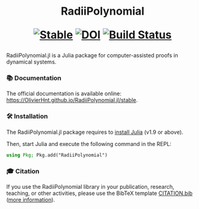 <h1 align="center">
RadiiPolynomial

[![Stable](https://img.shields.io/badge/docs-stable-blue.svg)](https://OlivierHnt.github.io/RadiiPolynomial.jl/stable)
[![DOI](https://img.shields.io/badge/DOI-10.5281/zenodo.5705258-_?colorA=363a4f&colorB=f5a97f)](https://zenodo.org/doi/10.5281/zenodo.5705258)
[![Build Status](https://github.com/OlivierHnt/RadiiPolynomial.jl/workflows/CI/badge.svg)](https://github.com/OlivierHnt/RadiiPolynomial.jl/actions/workflows/ci.yml)
</h1>

RadiiPolynomial.jl is a Julia package for computer-assisted proofs in dynamical systems.

### 📚 Documentation

The official documentation is available online: https://OlivierHnt.github.io/RadiiPolynomial.jl/stable.

### 🛠️ Installation

The RadiiPolynomial.jl package requires to [install Julia](https://julialang.org/downloads/) (v1.9 or above).

Then, start Julia and execute the following command in the REPL:

```julia
using Pkg; Pkg.add("RadiiPolynomial")
```

### 🎓 Citation

If you use the RadiiPolynomial library in your publication, research, teaching, or other activities, please use the BibTeX template [CITATION.bib](https://github.com/OlivierHnt/RadiiPolynomial.jl/blob/main/CITATION.bib) ([more information](https://doi.org/10.5281/zenodo.5705258)).
